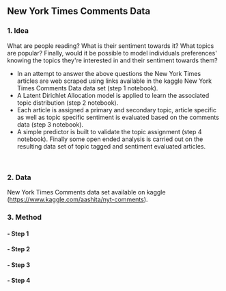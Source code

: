 ## New York Times Comments Data

### 1. Idea
What are people reading? What is their sentiment towards it? What topics are popular? Finally, would it be possible to model individuals preferences' knowing the topics they're interested in and their sentiment towards them?
<br>
- In an attempt to answer the above questions the New York Times articles are web scraped using links available in the kaggle New York Times Comments Data data set (step 1 notebook). <br> 
- A Latent Dirichlet Allocation model is applied to learn the associated topic distribution (step 2 notebook). <br>
- Each article is assigned a primary and secondary topic, article specific as well as topic specific sentiment is evaluated based on the comments data (step 3 notebook). <br> 
- A simple predictor is built to validate the topic assignment (step 4 notebook). Finally some open ended analysis is carried out on the resulting data set of topic tagged and sentiment evaluated articles.
<br>

### 2. Data
New York Times Comments data set available on kaggle (https://www.kaggle.com/aashita/nyt-comments).
<br>
### 3. Method
#### - Step 1
#### - Step 2
#### - Step 3
#### - Step 4
